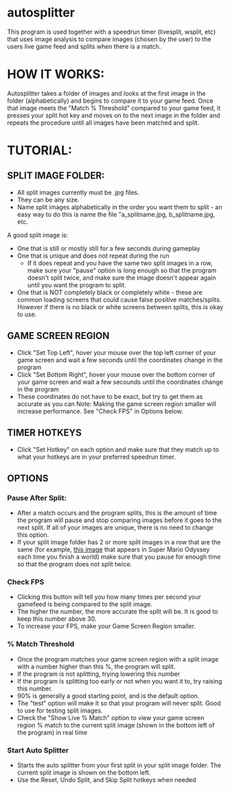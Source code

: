 # autosplitter
This program is used together with a speedrun timer (livesplit, wsplit, etc) that uses image analysis to compare images (chosen by the user) to the users live game feed and splits when there is a match.

# HOW IT WORKS:

Autosplitter takes a folder of images and looks at the first image in the folder (alphabetically) and begins to compare it to your game feed. Once that image meets the "Match % Threshold" compared to your game feed, it presses your split hot key and moves on to the next image in the folder and repeats the procedure until all images have been matched and split.

# TUTORIAL:

## SPLIT IMAGE FOLDER:
- All split images currently must be .jpg files.
- They can be any size.
- Name split images alphabetically in the order you want them to split - an easy way to do this is name the file "a_splitname.jpg, b_splitname.jpg, etc.

A good split image is:
- One that is still or mostly still for a few seconds during gameplay
- One that is unique and does not repeat during the run
    - If it does repeat and you have the same two split images in a row, make sure your "pause" option is long enough so that the program     doesn't split twice, and make sure the image doesn't appear again until you want the program to split.
- One that is NOT completely black or completely white - these are common loading screens that could cause false positive matches/splits. However if there is no black or white screens between splits, this is okay to use.

## GAME SCREEN REGION
- Click "Set Top Left", hover your mouse over the top left corner of your game screen and wait a few seconds until the coordinates change in the program
- Click "Set Bottom Right", hover your mouse over the bottom corner of your game screen and wait a few secounds until the coordinates change in the program
- These coordinates do not have to be exact, but try to get them as accurate as you can
Note: Making the game screen region smaller will increase performance. See "Check FPS" in Options below.

## TIMER HOTKEYS
- Click "Set Hotkey" on each option and make sure that they match up to what your hotkeys are in your preferred speedrun timer.

## OPTIONS
### Pause After Split:
- After a match occurs and the program splits, this is the amount of time the program will pause and stop comparing images before it goes to the next split.  If all of your images are unique, there is no need to change this option. 
- If your split image folder has 2 or more split images in a row that are the same (for example, [this image](https://i.imgur.com/lmuSZoP.jpg) that appears in Super Mario Odyssey each time you finish a world) make sure that you pause for enough time so that the program does not split twice.

### Check FPS
- Clicking this button will tell you how many times per second your gamefeed is being compared to the split image. 
- The higher the number, the more accurate the split will be. It is good to keep this number above 30. 
- To increase your FPS, make your Game Screen Region smaller.

### % Match Threshold
- Once the program matches your game screen region with a split image with a number higher than this %, the program will split.
- If the program is not splitting, trying lowering this number
- If the program is splitting too early or not when you want it to, try raising this number. 
- 90% is generally a good starting point, and is the default option. 
- The "test" option will make it so that your program will never split. Good to use for testing split images.
- Check the "Show Live % Match" option to view your game screen region % match to the current split image (shown in the bottom left of the program) in real time

### Start Auto Splitter
- Starts the auto splitter from your first split in your split image folder. The current split image is shown on the bottom left.
- Use the Reset, Undo Split, and Skip Split hotkeys when needed
